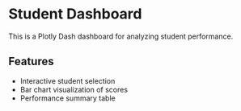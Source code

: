 # Student Dashboard

This is a Plotly Dash dashboard for analyzing student performance.

## Features
- Interactive student selection
- Bar chart visualization of scores
- Performance summary table

